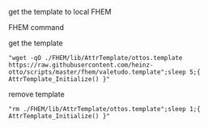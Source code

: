 get the template to local FHEM

FHEM command

get the template
```
"wget -qO ./FHEM/lib/AttrTemplate/ottos.template https://raw.githubusercontent.com/heinz-otto/scripts/master/fhem/valetudo.template";sleep 5;{ AttrTemplate_Initialize() }"
```
remove template
```
"rm ./FHEM/lib/AttrTemplate/ottos.template";sleep 1;{ AttrTemplate_Initialize() }"
```
